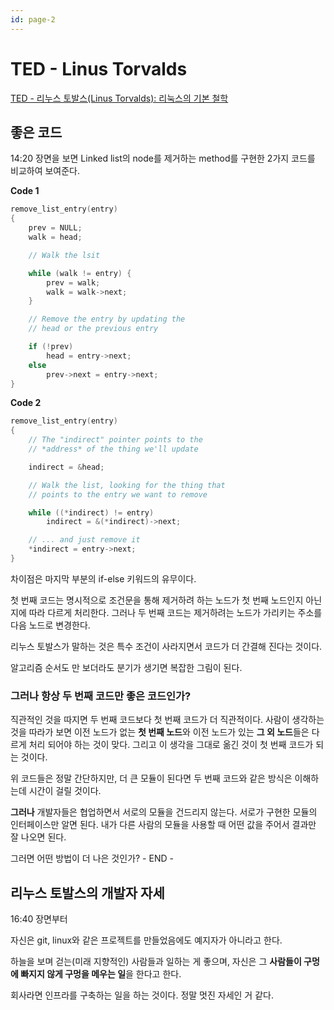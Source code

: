 ```yaml
---
id: page-2
---
```

# TED - Linus Torvalds

[TED - 리누스 토발스(Linus Torvalds): 리눅스의 기본 철학](https://www.ted.com/talks/linus_torvalds_the_mind_behind_linux?language=ko)

## 좋은 코드

14:20 장면을 보면 Linked list의 node를 제거하는 method를 구현한 2가지 코드를 비교하여 보여준다.

**Code 1**
```c
remove_list_entry(entry)
{
    prev = NULL;
    walk = head;

    // Walk the lsit

    while (walk != entry) {
        prev = walk;
        walk = walk->next;
    }

    // Remove the entry by updating the
    // head or the previous entry

    if (!prev)
        head = entry->next;
    else
        prev->next = entry->next;
}
```

**Code 2**
```c
remove_list_entry(entry)
{
    // The "indirect" pointer points to the
    // *address* of the thing we'll update

    indirect = &head;

    // Walk the list, looking for the thing that
    // points to the entry we want to remove

    while ((*indirect) != entry)
        indirect = &(*indirect)->next;

    // ... and just remove it
    *indirect = entry->next;
}
```

차이점은 마지막 부분의 if-else 키워드의 유무이다.

첫 번째 코드는 명시적으로 조건문을 통해 제거하려 하는 노드가 첫 번째 노드인지 아닌지에 따라 다르게 처리한다.
그러나 두 번째 코드는 제거하려는 노드가 가리키는 주소를 다음 노드로 변경한다.

리누스 토발스가 말하는 것은 특수 조건이 사라지면서 코드가 더 간결해 진다는 것이다.

알고리즘 순서도 만 보더라도 분기가 생기면 복잡한 그림이 된다.

### 그러나 항상 두 번째 코드만 좋은 코드인가?

직관적인 것을 따지면 두 번째 코드보다 첫 번째 코드가 더 직관적이다.
사람이 생각하는 것을 따라가 보면 이전 노드가 없는 **첫 번째 노드**와 이전 노드가 있는 **그 외 노드**들은
다르게 처리 되어야 하는 것이 맞다. 그리고 이 생각을 그대로 옮긴 것이 첫 번째 코드가 되는 것이다.

위 코드들은 정말 간단하지만, 더 큰 모듈이 된다면 두 번째 코드와 같은 방식은 이해하는데 시간이 걸릴 것이다.

**그러나** 개발자들은 협업하면서 서로의 모듈을 건드리지 않는다.
서로가 구현한 모듈의 인터페이스만 알면 된다.
내가 다른 사람의 모듈을 사용할 때 어떤 값을 주어서 결과만 잘 나오면 된다.

그러면 어떤 방법이 더 나은 것인가? - END -

## 리누스 토발스의 개발자 자세

16:40 장면부터

자신은 git, linux와 같은 프로젝트를 만들었음에도 예지자가 아니라고 한다.

하늘을 보며 걷는(미래 지향적인) 사람들과 일하는 게 좋으며,
자신은 그 **사람들이 구멍에 빠지지 않게 구멍을 메우는 일**을 한다고 한다.

회사라면 인프라를 구축하는 일을 하는 것이다. 정말 멋진 자세인 거 같다.
